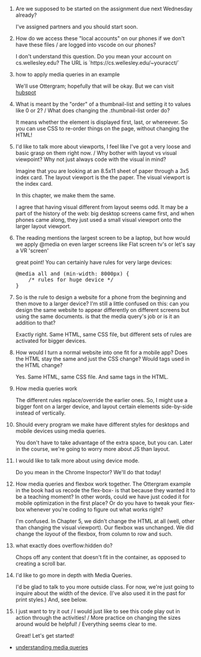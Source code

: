 <div>
<style id="style1" scoped>
/* I decided not to do this; it made the page harder to read 
    .questions, .suggs {
         border: 1px solid red;
    }

    @media all and (min-width: 1024px) {
        .questions, .suggs {
            display: inline-block;
            width: 45%;
            vertical-align: top;
        }
    }
@media (orientation: portrait) {
    .questions LI { background-color: yellow }
    }
*/
</style>    

<ol class="questions">

<li>Are we supposed to be started on the assignment due next Wednesday
already? 
<div class="ans">
<p>I've assigned partners and you should start soon.
</div>

<li>How do we access these "local accounts" on our phones if we don't
have these files / are logged into vscode on our phones?
<div class="ans">
<p>I don't understand this question.
Do you mean your account on cs.wellesley.edu? The URL is `https://cs.wellesley.edu/~youracct/`
</div>


<li>how to apply media queries in an example
<div class="ans">
<p>We'll use Ottergram; hopefully that will be okay. But we can visit <a href="http://hubspot.com/products/get-started">hubspot</a>
</div>

<li>What is meant by the "order" of a thumbnail-list and setting it to values like 0 or 2?
/ What does changing the .thumbnail-list order do?

<div class="ans">
<p>It means whether the element is displayed first, last, or whereever. So you can use CSS to re-order things on the page, without changing the HTML!

</div>

<li>I'd like to talk more about viewports, I feel like I've got a very
loose and basic grasp on them right now.  / Why bother with layout vs
visual viewpoint? Why not just always code with the visual in mind?

<div class="ans">

<p>Imagine that you are looking at an 8.5x11 sheet of paper through a 3x5
index card. The layout viewport is the the paper. The visual viewport is
the index card.

<P>In this chapter, we make them the same.

<p>I agree that having visual different from layout seems odd. It may be a
part of the history of the web: big desktop screens came first, and when
phones came along, they just used a small visual viewport onto the larger
layout viewport.

</div>

<li>The reading mentions the largest screen to be a laptop, but how would we apply @media on even larger screens like Flat screen tv's or let's say a VR 'screen'

<div class="ans">
<p>great point!  You can certainly have rules for very large devices:
<pre>
@media all and (min-width: 8000px) {
    /* rules for huge device */
}
</pre>

</div>


<li>So is the rule to design a website for a phone from the beginning and then move to a larger device? I'm still a little confused on this: can you design the same website to appear differently on different screens but using the same documents. is that the media query's job or is it an addition to that?

<div class="ans">
<p>Exactly right. Same HTML, same CSS file, but different sets of rules are activated for bigger devices.
</div>

<li>How would I turn a normal website into one fit for a mobile app? Does the HTML stay the same and just the CSS change? Would tags used in the HTML change?

<div class="ans">
<p>Yes. Same HTML, same CSS file. And same tags in the HTML.
</div>

<li>How media queries work

<div class="ans">

<p>The different rules replace/override the earlier ones.  So, I might use
a bigger font on a larger device, and layout certain elements side-by-side
instead of vertically.  </div>

<li>Should every program we make have different styles for desktops and
mobile devices using media queries.

<div class="ans">

<p>You don't have to take advantage of the extra space, but you can. Later
in the course, we're going to worry more about JS than layout.  </div>


<li>I would like to talk more about using device mode.

<div class="ans">
<p>Do you mean in the Chrome Inspector? We'll do that today!
</div>

<li>How media queries and flexbox work together. The Ottergram example in the book had us recode the flex-box- is that because they wanted it to be a teaching moment? In other words, could we have just coded it for mobile optimization in the first place? Or do you have to tweak your flex-box whenever you're coding to figure out what works right? 

<div class="ans">

<p>I'm confused. In Chapter 5, we didn't change the HTML at all (well,
other than changing the visual viewport). Our flexbox was unchanged. We
did change the <em>layout</em> of the flexbox, from column to row and
such.

</div>

<li>what exactly does overflow:hidden do?

<div class="ans">
<p>Chops off any content that doesn't fit in the container, as opposed to
creating a scroll bar.
</div>

<li>I'd like to go more in depth with Media Queries.

<div class="ans">
<p>I'd be glad to talk to you more outside class. For now, we're just
going to inquire about the width of the device. (I've also used it in the
past for print styles.) And, see below.
</div>

<li>I just want to try it out
/ I would just like to see this code play out in action through the activities! 
/ More practice on changing the sizes around would be helpful!
/ Everything seems clear to me. 

<div class="ans">
<p>Great! Let's get started!
</div>


    

</ol>

<ul class="suggs">

<li> <a href="https://www.sitepoint.com/web-foundations/understanding-media-queries/">understanding media queries</a>

</ul>    
</div>
<div class="ans">
</div>
